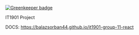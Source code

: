 
[![Greenkeeper badge](https://badges.greenkeeper.io/balazsorban44/it1901-group-11-react.svg)](https://greenkeeper.io/)

IT1901 Project

DOCS: https://balazsorban44.github.io/it1901-group-11-react
